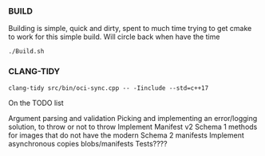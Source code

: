 ### BUILD
Building is simple, quick and dirty, spent to much time trying to get cmake to work for this simple build.  Will circle back when have the time
```
./Build.sh
```

### CLANG-TIDY
```
clang-tidy src/bin/oci-sync.cpp -- -Iinclude --std=c++17
```

On the TODO list

Argument parsing and validation
Picking and implementing an error/logging solution, to throw or not to throw
Implement Manifest v2 Schema 1 methods for images that do not have the modern Schema 2 manifests
Implement asynchronous copies blobs/manifests
Tests????
